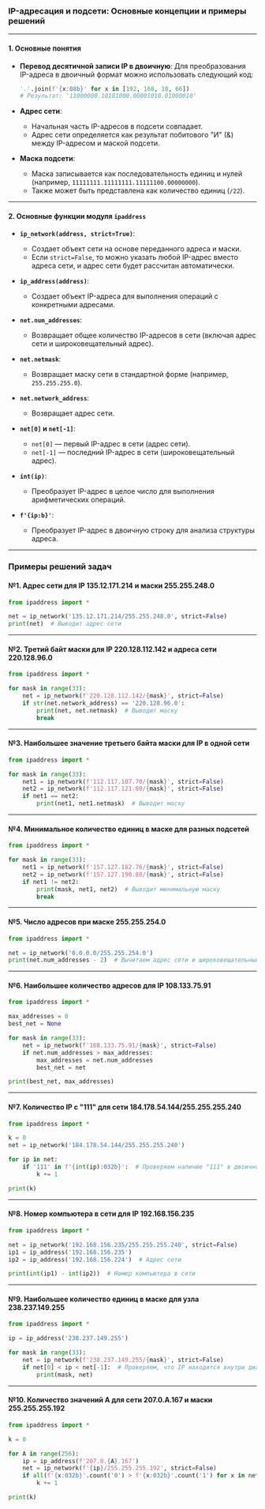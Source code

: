 ### IP-адресация и подсети: Основные концепции и примеры решений

---

#### 1. **Основные понятия**

- **Перевод десятичной записи IP в двоичную**:
  Для преобразования IP-адреса в двоичный формат можно использовать следующий код:
  ```python
  '.'.join(f'{x:08b}' for x in [192, 168, 10, 66])
  # Результат: '11000000.10101000.00001010.01000010'
  ```

- **Адрес сети**:
  - Начальная часть IP-адресов в подсети совпадает.
  - Адрес сети определяется как результат побитового "И" (&) между IP-адресом и маской подсети.

- **Маска подсети**:
  - Маска записывается как последовательность единиц и нулей (например, `11111111.11111111.11111100.00000000`).
  - Также может быть представлена как количество единиц (`/22`).

---

#### 2. **Основные функции модуля `ipaddress`**

- **`ip_network(address, strict=True)`**:
  - Создает объект сети на основе переданного адреса и маски.
  - Если `strict=False`, то можно указать любой IP-адрес вместо адреса сети, и адрес сети будет рассчитан автоматически.

- **`ip_address(address)`**:
  - Создает объект IP-адреса для выполнения операций с конкретными адресами.

- **`net.num_addresses`**:
  - Возвращает общее количество IP-адресов в сети (включая адрес сети и широковещательный адрес).

- **`net.netmask`**:
  - Возвращает маску сети в стандартной форме (например, `255.255.255.0`).

- **`net.network_address`**:
  - Возвращает адрес сети.

- **`net[0]` и `net[-1]`**:
  - `net[0]` — первый IP-адрес в сети (адрес сети).
  - `net[-1]` — последний IP-адрес в сети (широковещательный адрес).

- **`int(ip)`**:
  - Преобразует IP-адрес в целое число для выполнения арифметических операций.

- **`f'{ip:b}'`**:
  - Преобразует IP-адрес в двоичную строку для анализа структуры адреса.

---

### Примеры решений задач

#### №1. **Адрес сети для IP 135.12.171.214 и маски 255.255.248.0**
```python
from ipaddress import *

net = ip_network('135.12.171.214/255.255.248.0', strict=False)
print(net)  # Выводит адрес сети
```

---

#### №2. **Третий байт маски для IP 220.128.112.142 и адреса сети 220.128.96.0**
```python
from ipaddress import *

for mask in range(33):
    net = ip_network(f'220.128.112.142/{mask}', strict=False)
    if str(net.network_address) == '220.128.96.0':
        print(net, net.netmask)  # Выводит маску
        break
```

---

#### №3. **Наибольшее значение третьего байта маски для IP в одной сети**
```python
from ipaddress import *

for mask in range(33):
    net1 = ip_network(f'112.117.107.70/{mask}', strict=False)
    net2 = ip_network(f'112.117.121.80/{mask}', strict=False)
    if net1 == net2:
        print(net1, net1.netmask)  # Выводит маску
```

---

#### №4. **Минимальное количество единиц в маске для разных подсетей**
```python
from ipaddress import *

for mask in range(33):
    net1 = ip_network(f'157.127.182.76/{mask}', strict=False)
    net2 = ip_network(f'157.127.190.80/{mask}', strict=False)
    if net1 != net2:
        print(mask, net1, net2)  # Выводит минимальную маску
        break
```

---

#### №5. **Число адресов при маске 255.255.254.0**
```python
from ipaddress import *

net = ip_network('0.0.0.0/255.255.254.0')
print(net.num_addresses - 2)  # Вычитаем адрес сети и широковещательный адрес
```

---

#### №6. **Наибольшее количество адресов для IP 108.133.75.91**
```python
from ipaddress import *

max_addresses = 0
best_net = None

for mask in range(33):
    net = ip_network(f'108.133.75.91/{mask}', strict=False)
    if net.num_addresses > max_addresses:
        max_addresses = net.num_addresses
        best_net = net

print(best_net, max_addresses)
```

---

#### №7. **Количество IP с "111" для сети 184.178.54.144/255.255.255.240**
```python
from ipaddress import *

k = 0
net = ip_network('184.178.54.144/255.255.255.240')

for ip in net:
    if '111' in f'{int(ip):032b}':  # Проверяем наличие "111" в двоичной записи
        k += 1

print(k)
```

---

#### №8. **Номер компьютера в сети для IP 192.168.156.235**
```python
from ipaddress import *

net = ip_network('192.168.156.235/255.255.255.240', strict=False)
ip1 = ip_address('192.168.156.235')
ip2 = ip_address('192.168.156.224')  # Адрес сети

print(int(ip1) - int(ip2))  # Номер компьютера в сети
```

---

#### №9. **Наибольшее количество единиц в маске для узла 238.237.149.255**
```python
from ipaddress import *

ip = ip_address('238.237.149.255')

for mask in range(33):
    net = ip_network(f'238.237.149.255/{mask}', strict=False)
    if net[0] < ip < net[-1]:  # Проверяем, что IP находится внутри диапазона
        print(mask, net)
```

---

#### №10. **Количество значений A для сети 207.0.A.167 и маски 255.255.255.192**
```python
from ipaddress import *

k = 0

for A in range(256):
    ip = ip_address(f'207.0.{A}.167')
    net = ip_network(f'{ip}/255.255.255.192', strict=False)
    if all(f'{x:032b}'.count('0') > f'{x:032b}'.count('1') for x in net) and net[0] < ip < net[-1]:
        k += 1

print(k)
```
